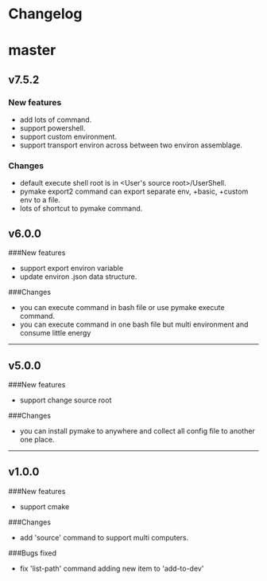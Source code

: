 # Changelog

# master  

## v7.5.2  

### New features  
- add lots of command.  
- support powershell.  
- support custom environment.  
- support transport environ across between two environ assemblage.  

### Changes

* default execute shell root is in <User's source root>/UserShell.  
* pymake export2 command can export separate env, +basic, +custom env to a file.  
* lots of shortcut to pymake command.     

## v6.0.0

###New features

* support export environ variable
* update environ .json data structure.

###Changes

* you can execute command in bash file or use pymake execute command.
* you can execute command in one bash file but multi environment and consume little energy

----
## v5.0.0

###New features

* support change source root

###Changes

* you can install pymake to anywhere and collect all config file to another one place.

----
## v1.0.0

###New features

* support cmake

###Changes

* add 'source' command to support multi computers.

###Bugs fixed

* fix 'list-path' command adding new item to 'add-to-dev'
